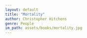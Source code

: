 ```yaml
---
layout: default
title: "Mortality"
author: Christopher Hitchens
genre: People
im_path: assets/books/mortality.jpg
---
```

